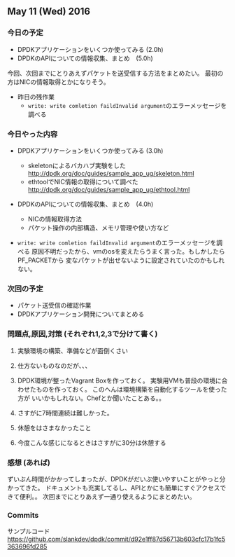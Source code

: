 

## May 11 (Wed) 2016

### 今日の予定

 - DPDKアプリケーションをいくつか使ってみる (2.0h)
 - DPDKのAPIについての情報収集、まとめ　(5.0h)


今回、次回までにとりあえずパケットを送受信する方法をまとめたい。
最初の方はNICの情報取得とかになりそう。


 - 昨日の残作業　
	 - ``write: write comletion faildInvalid argument``のエラーメッセージを調べる
 

### 今日やった内容

 - DPDKアプリケーションをいくつか使ってみる (3.0h)
	 - skeletonによるバカハブ実験をした
	   http://dpdk.org/doc/guides/sample_app_ug/skeleton.html
	 - ethtoolでNIC情報の取得について調べた
	   http://dpdk.org/doc/guides/sample_app_ug/ethtool.html
 - DPDKのAPIについての情報収集、まとめ　(4.0h)
	 - NICの情報取得方法
	 - パケット操作の内部構造、メモリ管理や使い方など


 - ``write: write comletion faildInvalid argument``のエラーメッセージを調べる
   原因不明だったから、vmのosを変えたらうまく言った。もしかしたらPF_PACKETから
   変なパケットが出せないように設定されていたのかもしれない。




### 次回の予定

 - パケット送受信の確認作業
 - DPDKアプリケーション開発についてまとめる




### 問題点,原因,対策 (それぞれ1,2,3で分けて書く)


 1. 実験環境の構築、準備などが面倒くさい
 2. 仕方ないものなのだが、、、
 3. DPDK環境が整ったVagrant Boxを作っておく。
    実験用VMも普段の環境に合わせたものを作っておく。
	このへんは環境構築を自動化するツールを使った方が
	いいかもしれない。Chefとか聞いたことある。。

 1. さすがに7時間連続は難しかった。
 2. 休憩をはさまなかったこと
 3. 今度こんな感じになるときはさすがに30分は休憩する





### 感想 (あれば)

ずいぶん時間がかかってしまったが、DPDKがだいぶ使いやすいことがやっと分かってきた。
ドキュメントも充実してるし、APIとかにも簡単にすぐアクセスできて便利。。
次回までにとりあえず一通り使えるようにまとめたい。





### Commits

サンプルコード
https://github.com/slankdev/dpdk/commit/d92e1ff87d56713b603cfc17b1fc5363696fd285

